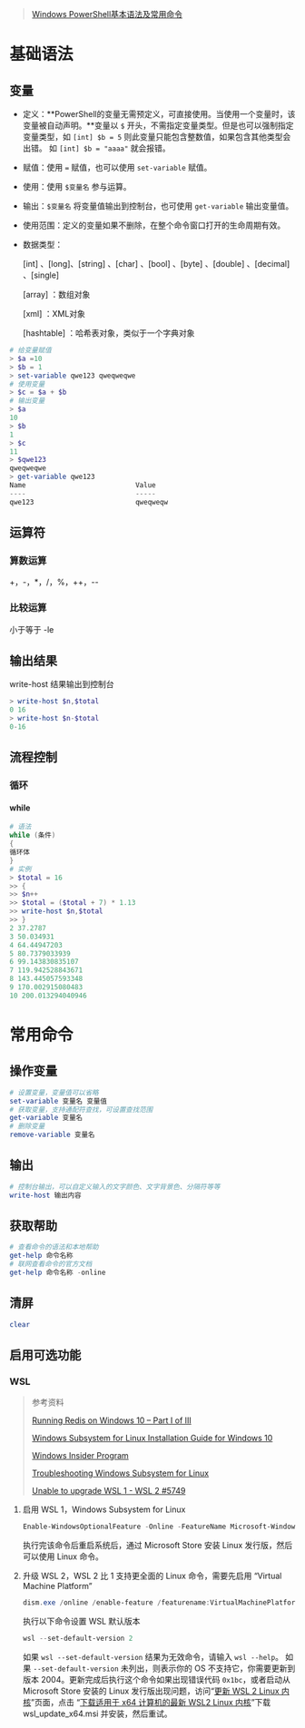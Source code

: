 > [Windows PowerShell基本语法及常用命令](https://blog.csdn.net/Mr_Pang/article/details/50571866)

# 基础语法

## 变量

- 定义：**PowerShell的变量无需预定义，可直接使用。当使用一个变量时，该变量被自动声明。**变量以 `$` 开头，不需指定变量类型。但是也可以强制指定变量类型，如 `[int] $b = 5` 则此变量只能包含整数值，如果包含其他类型会出错。 如 `[int] $b = "aaaa"` 就会报错。

- 赋值：使用 `=` 赋值，也可以使用  `set-variable` 赋值。

- 使用：使用 `$变量名` 参与运算。

- 输出：`$变量名` 将变量值输出到控制台，也可使用 `get-variable` 输出变量值。

- 使用范围：定义的变量如果不删除，在整个命令窗口打开的生命周期有效。

- 数据类型： 

  [int] 、[long]、[string] 、[char] 、[bool] 、[byte] 、[double] 、[decimal] 、[single]

  [array] ：数组对象

  [xml] ：XML对象

  [hashtable] ：哈希表对象，类似于一个字典对象

```powershell
# 给变量赋值
> $a =10
> $b = 1
> set-variable qwe123 qweqweqwe
# 使用变量
> $c = $a + $b
# 输出变量
> $a
10
> $b
1
> $c
11
> $qwe123
qweqweqwe
> get-variable qwe123
Name                           Value
----                           -----
qwe123                         qweqweqw
```

## 运算符

### 算数运算

+，-，*，/，%，++，--

### 比较运算

小于等于	-le

## 输出结果

write-host 结果输出到控制台

```powershell
> write-host $n,$total
0 16
> write-host $n-$total
0-16
```

## 流程控制

### 循环

#### while

```powershell
# 语法
while (条件)
{
循环体
}
# 实例
> $total = 16                                                                             > $n =0                                                                                   > while ($total -le 200)
>> {
>> $n++
>> $total = ($total + 7) * 1.13
>> write-host $n,$total
>> }                                                                                     1 25.99
2 37.2787
3 50.034931
4 64.44947203
5 80.7379033939
6 99.143830835107
7 119.942528843671
8 143.445057593348
9 170.002915080483
10 200.013294040946
```

# 常用命令

## 操作变量

```powershell
# 设置变量，变量值可以省略
set-variable 变量名 变量值
# 获取变量，支持通配符查找，可设置查找范围
get-variable 变量名
# 删除变量
remove-variable 变量名
```

## 输出

```powershell
# 控制台输出，可以自定义输入的文字颜色、文字背景色、分隔符等等
write-host 输出内容
```

## 获取帮助

```powershell
# 查看命令的语法和本地帮助
get-help 命令名称
# 联网查看命令的官方文档
get-help 命令名称 -online
```

## 清屏

```powershell
clear
```

## 启用可选功能

### WSL

> 参考资料
>
> [Running Redis on Windows 10 – Part I of III](https://redislabs.com/blog/redis-on-windows-10/)
>
> [Windows Subsystem for Linux Installation Guide for Windows 10](https://docs.microsoft.com/en-us/windows/wsl/install-win10)
>
> [Windows Insider Program](https://www.youtube.com/watch?v=oOlRvuEBG88)
>
> [Troubleshooting Windows Subsystem for Linux](https://docs.microsoft.com/en-us/windows/wsl/troubleshooting)
>
> [Unable to upgrade WSL 1 - WSL 2 #5749](https://github.com/microsoft/WSL/issues/5749)

1. 启用 WSL 1，Windows Subsystem for Linux

   ```powershell
   Enable-WindowsOptionalFeature -Online -FeatureName Microsoft-Windows-Subsystem-Linux
   ```

   执行完该命令后重启系统后，通过 Microsoft Store 安装 Linux 发行版，然后可以使用 Linux 命令。

2. 升级 WSL 2，WSL 2 比 1 支持更全面的 Linux 命令，需要先启用 “Virtual Machine Platform”

   ```powershell
   dism.exe /online /enable-feature /featurename:VirtualMachinePlatform /all /norestart
   ```

   执行以下命令设置 WSL 默认版本
   
   ```powershell
   wsl --set-default-version 2
   ```
   
   如果 `wsl --set-default-version` 结果为无效命令，请输入 `wsl --help`。 如果 `--set-default-version` 未列出，则表示你的 OS 不支持它，你需要更新到版本 2004。更新完成后执行这个命令如果出现错误代码 `0x1bc`，或者启动从 Microsoft Store 安装的 Linux 发行版出现问题，访问“[更新 WSL 2 Linux 内核](https://aka.ms/wsl2kernel)”页面，点击 “[下载适用于 x64 计算机的最新 WSL2 Linux 内核](https://wslstorestorage.blob.core.windows.net/wslblob/wsl_update_x64.msi)”下载 wsl_update_x64.msi 并安装，然后重试。

